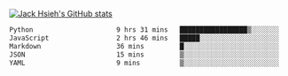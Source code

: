 [![Jack Hsieh's GitHub stats](https://github-readme-stats.vercel.app/api?username=kcajheish)](https://github.com/anuraghazra/github-readme-stats)

<!--START_SECTION:waka-->

```txt
Python                     9 hrs 31 mins   █████████████████▒░░░░░░░   69.05 %
JavaScript                 2 hrs 46 mins   █████░░░░░░░░░░░░░░░░░░░░   20.09 %
Markdown                   36 mins         █░░░░░░░░░░░░░░░░░░░░░░░░   04.46 %
JSON                       15 mins         ▒░░░░░░░░░░░░░░░░░░░░░░░░   01.87 %
YAML                       9 mins          ▒░░░░░░░░░░░░░░░░░░░░░░░░   01.11 %
```

<!--END_SECTION:waka-->
